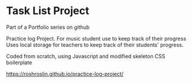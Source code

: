 # Task List Project
Part of a Portfolio series on github

Practice log Project. For music student use to keep track of their progress
Uses local storage for teachers to keep track of their students' progress.

Coded from scratch, using Javascript and modified skeleton CSS boilerplate

https://roshroslin.github.io/practice-log-project/
